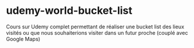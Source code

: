 # udemy-world-bucket-list

Cours sur Udemy complet permettant de réaliser une bucket list des lieux visités ou que nous souhaiterions visiter dans un futur proche (couplé avec Google Maps)